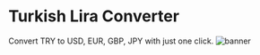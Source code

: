 # Turkish Lira Converter
Convert TRY to USD, EUR, GBP, JPY with just one click.
![banner](https://github.com/user-attachments/assets/10ecc94c-0878-4f58-b4f3-5744a65ef624)
